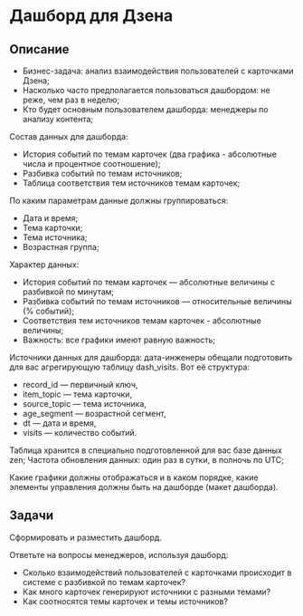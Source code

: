 # Дашборд для Дзена

## Описание
- Бизнес-задача: анализ взаимодействия пользователей с карточками Дзена;
- Насколько часто предполагается пользоваться дашбордом: не реже, чем раз в неделю;
- Кто будет основным пользователем дашборда: менеджеры по анализу контента;

Состав данных для дашборда:
- История событий по темам карточек (два графика - абсолютные числа и процентное соотношение);
- Разбивка событий по темам источников;
- Таблица соответствия тем источников темам карточек;

По каким параметрам данные должны группироваться:
- Дата и время;
- Тема карточки;
- Тема источника;
- Возрастная группа;

Характер данных:
- История событий по темам карточек — абсолютные величины с разбивкой по минутам;
- Разбивка событий по темам источников — относительные величины (% событий);
- Соответствия тем источников темам карточек - абсолютные величины;
- Важность: все графики имеют равную важность;

Источники данных для дашборда: дата-инженеры обещали подготовить для вас агрегирующую таблицу dash_visits. 
Вот её структура:
- record_id — первичный ключ,
- item_topic — тема карточки,
- source_topic — тема источника,
- age_segment — возрастной сегмент,
- dt — дата и время,
- visits — количество событий.

Таблица хранится в специально подготовленной для вас базе данных zen;
Частота обновления данных: один раз в сутки, в полночь по UTC;

Какие графики должны отображаться и в каком порядке, какие элементы управления должны быть на дашборде (макет дашборда).

## Задачи
Сформировать и разместить дашборд.

Ответьте на вопросы менеджеров, используя дашборд:
- Cколько взаимодействий пользователей с карточками происходит в системе с разбивкой по темам карточек?
- Как много карточек генерируют источники с разными темами?
- Как соотносятся темы карточек и темы источников?

